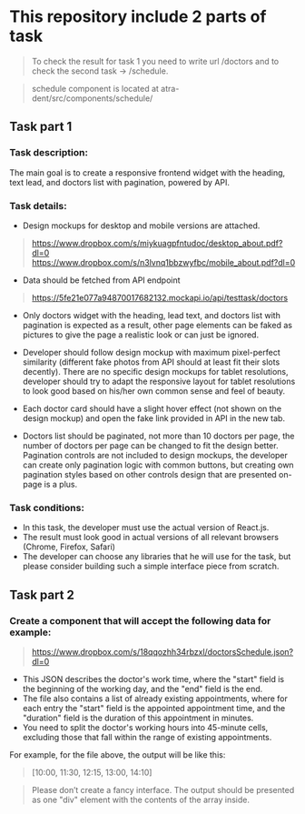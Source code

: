# This repository include 2 parts of task

> To check the result for task 1 you need to write url /doctors and to check the second task -> /schedule.

> schedule component is located at atra-dent/src/components/schedule/ 

## Task part 1

### Task description:
The main goal is to create a responsive frontend widget with the heading, text lead, and doctors list with pagination, powered by API.

### Task details:
* Design mockups for desktop and mobile versions are attached.
> https://www.dropbox.com/s/miykuagpfntudoc/desktop_about.pdf?dl=0
> https://www.dropbox.com/s/n3lvnq1bbzwyfbc/mobile_about.pdf?dl=0

* Data should be fetched from API endpoint 
> https://5fe21e077a94870017682132.mockapi.io/api/testtask/doctors

* Only doctors widget with the heading, lead text, and doctors list with pagination is expected as a result, other page elements can be faked as pictures to give the page a realistic look or can just be ignored.

* Developer should follow design mockup with maximum pixel-perfect similarity (different fake photos from API should at least fit their slots decently). There are no specific design mockups for tablet resolutions, developer should try to adapt the responsive layout for tablet resolutions to look good based on his/her own common sense and feel of beauty.

* Each doctor card should have a slight hover effect (not shown on the design mockup) and open the fake link provided in API in the new tab.

* Doctors list should be paginated, not more than 10 doctors per page, the number of doctors per page can be changed to fit the design better. Pagination controls are not included to design mockups, the developer can create only pagination logic with common buttons, but creating own pagination styles based on other controls design that are presented on-page is a plus.

### Task conditions:
* In this task, the developer must use the actual version of React.js. 
* The result must look good in actual versions of all relevant browsers (Chrome, Firefox, Safari) 
* The developer can choose any libraries that he will use for the task, but please consider building such a simple interface piece from scratch.  

## Task part 2

### Create a component that will accept the following data for example:
> https://www.dropbox.com/s/18qqozhh34rbzxl/doctorsSchedule.json?dl=0

* This JSON describes the doctor's work time, where the "start" field is the beginning of the working day, and the "end" field is the end.
* The file also contains a list of already existing appointments, where for each entry the "start" field is the appointed appointment time, and the "duration" field is the duration of this appointment in minutes.
* You need to split the doctor's working hours into 45-minute cells, excluding those that fall within the range of existing appointments.

For example, for the file above, the output will be like this:
> [10:00, 11:30, 12:15, 13:00, 14:10]

> Please don’t create a fancy interface. The output should be presented as one "div" element with the contents of the array inside.
